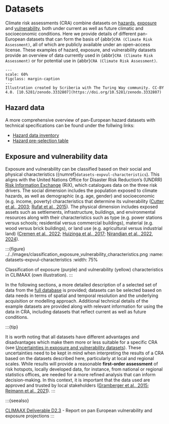 # Datasets


Climate risk assessments (CRA) combine datasets on [hazards](hazard_data), [exposure](exposure_data) and [vulnerability](vulnerability_data), both under current as well as future climatic and socioeconomic conditions. Here we provide details of different pan-European datasets that can form the basis of {abbr}`CRA (Climate Risk Assessment)`, all of which are publicly available under an open-access license. These examples of hazard, exposure, and vulnerability datasets provide an overview of data currently used in {abbr}`CRA (Climate Risk Assessment)` or for potential use in {abbr}`CRA (Climate Risk Assessment)`.

```{figure} ../../images/illustration/provenance.jpg
---
scale: 60%
figclass: margin-caption
---
Illustration created by Scriberia with The Turing Way community. CC-BY 4.0. [10.5281/zenodo.3332807](https://doi.org/10.5281/zenodo.3332807)
```


## Hazard data

A more comprehensive overview of pan-European hazard datasets with technical specifications can be found under the follwing links:

- [Hazard data inventory](https://docs.google.com/spreadsheets/d/1esRRDgI_kXyiwai3fR_Q1vz-cUfcyWquGE2CHjqtiCY)
- [Hazard pre-selection table](https://docs.google.com/spreadsheets/d/1HW1MWW--MWx1HgoXK6ANGrkYdy7-N8D2efcl7QQXRGQ)


## Exposure and vulnerability data

Exposure and vulnerability can be classified based on their social and physical characteristics ({numref}`datasets-expvul-characteristics`).
This aligns with the United Nations Office for Disaster Risk Reduction’s (UNDRR) [Risk Information Exchange](https://rix.undrr.org/) (RiX), which catalogues data on the three risk drivers.
The social dimension includes the population exposed to climate hazards, as well as demographic (e.g. age, gender) and socioeconomic (e.g. income, poverty) characteristics that determine its vulnerability ([Cutter et al., 2003](https://doi.org/10.1111/1540-6237.8402002); [Rufat et al., 2015](https://doi.org/10.1016/j.ijdrr.2015.09.013)).
The physical dimension includes exposed assets such as settlements, infrastructure, buildings, and environmental resources along with their characteristics such as type (e.g. power stations versus schools; residential versus commercial buildings), material (e.g. wood versus brick buildings), or land use (e.g. agricultural versus industrial land) ([Cremen et al., 2022](https://doi.org/10.1016/j.scitotenv.2021.152552); [Huizinga et al., 2017](https://doi.org/10.2760/16510); [Nirandjan et al., 2022](https://doi.org/10.1038/s41597-022-01218-4), [2024](https://doi.org/10.5194/nhess-2023-208)).

:::{figure} ../../images/classification_exposure_vulnerability_characteristics.png
:name: datasets-expvul-characteristics
:width: 75%

Classification of exposure (purple) and vulnerability (yellow) characteristics in CLIMAAX (own illustration).
:::


In the following sections, a more detailed description of a selected set of data from the [full database](https://docs.google.com/spreadsheets/d/1bQmnTUam2HNH_3rENR7wQnmkIe5xEu8N) is provided; datasets can be selected based on data needs in terms of spatial and temporal resolution and the underlying acquisition or modelling approach.
Additional technical details of the example datasets are provided along with relevant information for using the data in CRA, including datasets that reflect current as well as future conditions.


:::{tip}

It is worth noting that all datasets have different advantages and disadvantages which make them more or less suitable for a specific CRA (see [Uncertainties in exposure and vulnerability datasets](./uncertainties)).
These uncertainties need to be kept in mind when interpreting the results of a CRA based on the datasets described here, particularly at local and regional scales.
While results will provide a reasonable **first-order assessment** of risk hotspots, locally developed data, for instance, from national or regional statistics offices, are needed for a more refined analysis that can inform decision-making.
In this context, it is important that the data used are approved and trusted by local stakeholders ([Gramberger et al., 2015](https://doi.org/10.1007/s10584-014-1225-x); [Reimann et al., 2021](https://doi.org/10.1016/j.futures.2020.102691)).
:::


:::{seealso}

[CLIMAAX Deliverable D2.3](https://www.climaax.eu/wp-content/uploads/2024/07/CLIMAAX_D2.3.pdf) - Report on pan European vulnerability and exposure projections
:::
